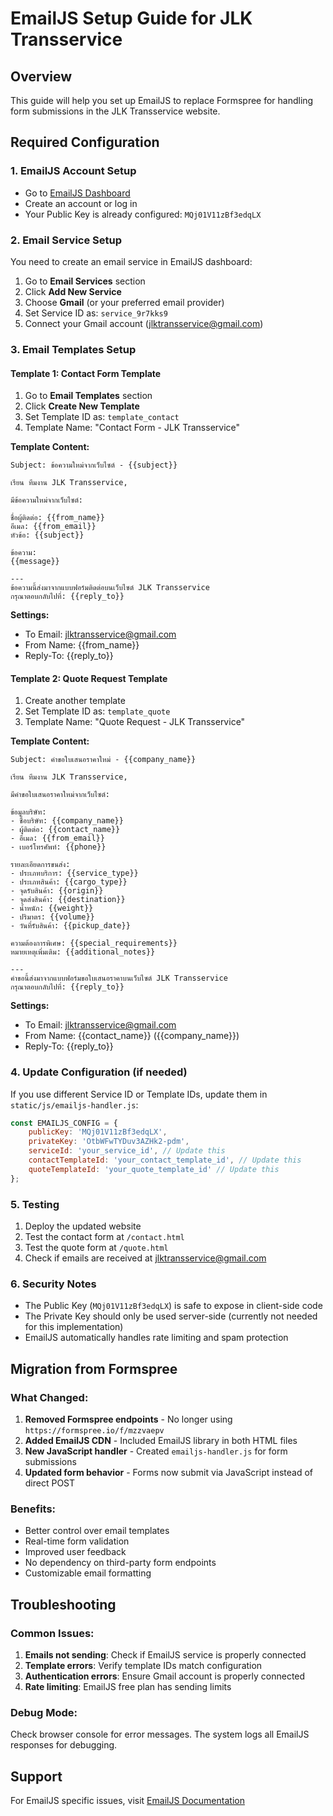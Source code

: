 # EmailJS Setup Guide for JLK Transservice

## Overview
This guide will help you set up EmailJS to replace Formspree for handling form submissions in the JLK Transservice website.

## Required Configuration

### 1. EmailJS Account Setup
- Go to [EmailJS Dashboard](https://dashboard.emailjs.com/)
- Create an account or log in
- Your Public Key is already configured: `MQj01V11zBf3edqLX`

### 2. Email Service Setup
You need to create an email service in EmailJS dashboard:

1. Go to **Email Services** section
2. Click **Add New Service**
3. Choose **Gmail** (or your preferred email provider)
4. Set Service ID as: `service_9r7kks9`
5. Connect your Gmail account (jlktransservice@gmail.com)

### 3. Email Templates Setup

#### Template 1: Contact Form Template
1. Go to **Email Templates** section
2. Click **Create New Template**
3. Set Template ID as: `template_contact`
4. Template Name: "Contact Form - JLK Transservice"

**Template Content:**
```
Subject: ข้อความใหม่จากเว็บไซต์ - {{subject}}

เรียน ทีมงาน JLK Transservice,

มีข้อความใหม่จากเว็บไซต์:

ชื่อผู้ติดต่อ: {{from_name}}
อีเมล: {{from_email}}
หัวข้อ: {{subject}}

ข้อความ:
{{message}}

---
ข้อความนี้ส่งมาจากแบบฟอร์มติดต่อบนเว็บไซต์ JLK Transservice
กรุณาตอบกลับไปที่: {{reply_to}}
```

**Settings:**
- To Email: jlktransservice@gmail.com
- From Name: {{from_name}}
- Reply-To: {{reply_to}}

#### Template 2: Quote Request Template
1. Create another template
2. Set Template ID as: `template_quote`
3. Template Name: "Quote Request - JLK Transservice"

**Template Content:**
```
Subject: คำขอใบเสนอราคาใหม่ - {{company_name}}

เรียน ทีมงาน JLK Transservice,

มีคำขอใบเสนอราคาใหม่จากเว็บไซต์:

ข้อมูลบริษัท:
- ชื่อบริษัท: {{company_name}}
- ผู้ติดต่อ: {{contact_name}}
- อีเมล: {{from_email}}
- เบอร์โทรศัพท์: {{phone}}

รายละเอียดการขนส่ง:
- ประเภทบริการ: {{service_type}}
- ประเภทสินค้า: {{cargo_type}}
- จุดรับสินค้า: {{origin}}
- จุดส่งสินค้า: {{destination}}
- น้ำหนัก: {{weight}}
- ปริมาตร: {{volume}}
- วันที่รับสินค้า: {{pickup_date}}

ความต้องการพิเศษ: {{special_requirements}}
หมายเหตุเพิ่มเติม: {{additional_notes}}

---
คำขอนี้ส่งมาจากแบบฟอร์มขอใบเสนอราคาบนเว็บไซต์ JLK Transservice
กรุณาตอบกลับไปที่: {{reply_to}}
```

**Settings:**
- To Email: jlktransservice@gmail.com
- From Name: {{contact_name}} ({{company_name}})
- Reply-To: {{reply_to}}

### 4. Update Configuration (if needed)
If you use different Service ID or Template IDs, update them in `static/js/emailjs-handler.js`:

```javascript
const EMAILJS_CONFIG = {
    publicKey: 'MQj01V11zBf3edqLX',
    privateKey: 'OtbWFwTYDuv3AZHk2-pdm',
    serviceId: 'your_service_id', // Update this
    contactTemplateId: 'your_contact_template_id', // Update this
    quoteTemplateId: 'your_quote_template_id' // Update this
};
```

### 5. Testing
1. Deploy the updated website
2. Test the contact form at `/contact.html`
3. Test the quote form at `/quote.html`
4. Check if emails are received at jlktransservice@gmail.com

### 6. Security Notes
- The Public Key (`MQj01V11zBf3edqLX`) is safe to expose in client-side code
- The Private Key should only be used server-side (currently not needed for this implementation)
- EmailJS automatically handles rate limiting and spam protection

## Migration from Formspree

### What Changed:
1. **Removed Formspree endpoints** - No longer using `https://formspree.io/f/mzzvaepv`
2. **Added EmailJS CDN** - Included EmailJS library in both HTML files
3. **New JavaScript handler** - Created `emailjs-handler.js` for form submissions
4. **Updated form behavior** - Forms now submit via JavaScript instead of direct POST

### Benefits:
- Better control over email templates
- Real-time form validation
- Improved user feedback
- No dependency on third-party form endpoints
- Customizable email formatting

## Troubleshooting

### Common Issues:
1. **Emails not sending**: Check if EmailJS service is properly connected
2. **Template errors**: Verify template IDs match configuration
3. **Authentication errors**: Ensure Gmail account is properly connected
4. **Rate limiting**: EmailJS free plan has sending limits

### Debug Mode:
Check browser console for error messages. The system logs all EmailJS responses for debugging.

## Support
For EmailJS specific issues, visit [EmailJS Documentation](https://www.emailjs.com/docs/)
